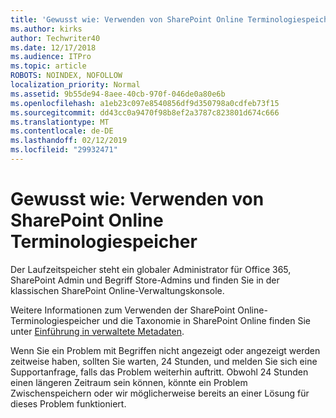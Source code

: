 ```yaml
---
title: 'Gewusst wie: Verwenden von SharePoint Online Terminologiespeicher'
ms.author: kirks
author: Techwriter40
ms.date: 12/17/2018
ms.audience: ITPro
ms.topic: article
ROBOTS: NOINDEX, NOFOLLOW
localization_priority: Normal
ms.assetid: 9b55de94-8aee-40cb-970f-046de0a80e6b
ms.openlocfilehash: a1eb23c097e8540856df9d350798a0cdfeb73f15
ms.sourcegitcommit: dd43cc0a9470f98b8ef2a3787c823801d674c666
ms.translationtype: MT
ms.contentlocale: de-DE
ms.lasthandoff: 02/12/2019
ms.locfileid: "29932471"
---
```

# <a name="how-to-use-the-sharepoint-online-term-store"></a>Gewusst wie: Verwenden von SharePoint Online Terminologiespeicher

Der Laufzeitspeicher steht ein globaler Administrator für Office 365, SharePoint Admin und Begriff Store-Admins und finden Sie in der klassischen SharePoint Online-Verwaltungskonsole. 
  
Weitere Informationen zum Verwenden der SharePoint Online-Terminologiespeicher und die Taxonomie in SharePoint Online finden Sie unter [Einführung in verwaltete Metadaten](https://go.microsoft.com/fwlink/?linkid=2044674&amp;clcid=0x409).
  
Wenn Sie ein Problem mit Begriffen nicht angezeigt oder angezeigt werden zeitweise haben, sollten Sie warten, 24 Stunden, und melden Sie sich eine Supportanfrage, falls das Problem weiterhin auftritt. Obwohl 24 Stunden einen längeren Zeitraum sein können, könnte ein Problem Zwischenspeichern oder wir möglicherweise bereits an einer Lösung für dieses Problem funktioniert.
  

